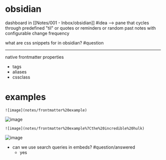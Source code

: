 # obsidian
dashboard in [[Notes/001 - Inbox/obsidian]] #idea --> pane that cycles through predefined "til" or quotes or reminders or random past notes with configurable change frequency

what are css snippets for in obsidian? #question 

---
native frontmatter properties
- tags
- aliases
- cssclass
# examples
```
![image](notes/frontmatter%20example)
```

![image](notes/frontmatter%20example.aliases)

```
![image](notes/frontmatter%20example%7Cthe%20incredible%20hulk)
```

![image](notes/frontmatter%20example.aliases%7Cthe%20incredible%20hulk)

- can we use search queries in embeds? #question/answered 
	- yes